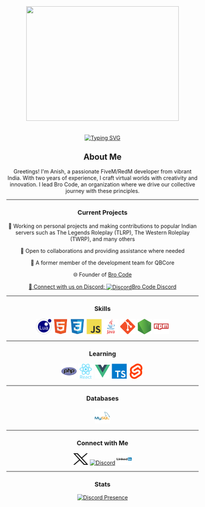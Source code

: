 <div align="center">

  <img src="https://github.com/AnishBplayz/AnishBplayz/assets/91739770/28644681-4d07-4db5-b540-bc1b0c6c0dd6" width="400px" height="300px" />

  <br>
  <br>
  
  <a href="https://git.io/typing-svg"><img src="https://readme-typing-svg.demolab.com?font=Teko&size=40&pause=1000&color=F74CED&center=true&vCenter=true&random=false&width=435&lines=Hello%2C+I+am+AnishBplayz" alt="Typing SVG" align="center" /></a>

  <h2 align="center">About Me</h2>
  <p align="center">Greetings! I'm Anish, a passionate FiveM/RedM developer from vibrant India. With two years of experience, I craft virtual worlds with creativity and innovation. I lead Bro Code, an organization where we drive our collective journey with these principles.</p>

  ---

  <h3 align="center">Current Projects</h3>
  
  <p align="center">🚀 Working on personal projects and making contributions to popular Indian servers such as The Legends Roleplay (TLRP), The Western Roleplay (TWRP), and many others</p>
  <p align="center">🤝 Open to collaborations and providing assistance where needed</p>
  <p align="center">🔧 A former member of the development team for QBCore</p>
  <p align="center">🌐 Founder of <a href="https://github.com/TeamBroCode"> Bro Code</p>
  <p align="center">📡 Connect with us on Discord: <a href="https://discord.gg/brocode"><img src="https://raw.githubusercontent.com/rahuldkjain/github-profile-readme-generator/master/src/images/icons/Social/discord.svg" alt="Discord" height="20" width="20" align="center">Bro Code Discord</a></p>

  ---

  <h3 align="center">Skills</h3>
  
  <p align="center">
    <img src="https://github.com/devicons/devicon/blob/master/icons/lua/lua-original-wordmark.svg" alt="LUA" height="40">
    <img src="https://github.com/devicons/devicon/raw/master/icons/html5/html5-original.svg" alt="HTML5" height="40">
    <img src="https://github.com/devicons/devicon/raw/master/icons/css3/css3-original.svg" alt="CSS3" height="40">
    <img src="https://github.com/devicons/devicon/blob/master/icons/javascript/javascript-original.svg" alt="JavaScript" height="40">
    <img src="https://github.com/devicons/devicon/blob/master/icons/java/java-original-wordmark.svg" alt="Java" height="40">
    <img src="https://github.com/devicons/devicon/blob/master/icons/git/git-original.svg" alt="Git" height="40">
    <img src="https://github.com/devicons/devicon/blob/master/icons/nodejs/nodejs-original.svg" alt="Node.js" height="40">
    <img src="https://github.com/devicons/devicon/blob/master/icons/npm/npm-original-wordmark.svg" alt="NPM" height="40">
  </p>

  ---

  <h3 align="center">Learning</h3>

  <p align="center">
    <img src="https://github.com/devicons/devicon/blob/master/icons/php/php-original.svg" alt="PHP" height="40">
    <img src="https://github.com/devicons/devicon/blob/master/icons/react/react-original-wordmark.svg" alt="React.js" height="40">
    <img src="https://github.com/devicons/devicon/blob/master/icons/vuejs/vuejs-original.svg" alt="Vue.js" height="40">
    <img src="https://github.com/devicons/devicon/blob/master/icons/typescript/typescript-original.svg" alt="TypeScript" height="40">
    <img src="https://github.com/devicons/devicon/blob/master/icons/svelte/svelte-original.svg" alt="TypeScript" height="40">
  </p>

  ---

  <h3 align="center">Databases</h3>

  <p align="center">
    <img src="https://github.com/devicons/devicon/blob/master/icons/mysql/mysql-original-wordmark.svg" alt="MySQL" height="40">
  </p>

  ---

  <h3 align="center">Connect with Me</h3>

  <p align="center">
    <a href="https://twitter.com/anishbhutra" target="_blank"><img src="https://github.com/devicons/devicon/blob/master/icons/twitter/twitter-original.svg" alt="Twitter" height="30" width="40"></a>
    <a href="https://discord.gg/brocode" target="_blank"><img src="https://raw.githubusercontent.com/rahuldkjain/github-profile-readme-generator/master/src/images/icons/Social/discord.svg" alt="Discord" height="30" width="40"></a>
    <a href="https://www.linkedin.com/in/christian-bennett-4a79a3191/" target="_blank"><img src="https://github.com/devicons/devicon/blob/master/icons/linkedin/linkedin-original-wordmark.svg" alt="LinkedIn" height="30" width="40"></a>
  </p>

  ---

  <h3 align="center">Stats</h3>

  [![Discord Presence](https://lanyard.cnrad.dev/api/890462974576295978)](https://discord.com/users/890462974576295978)

</div>

